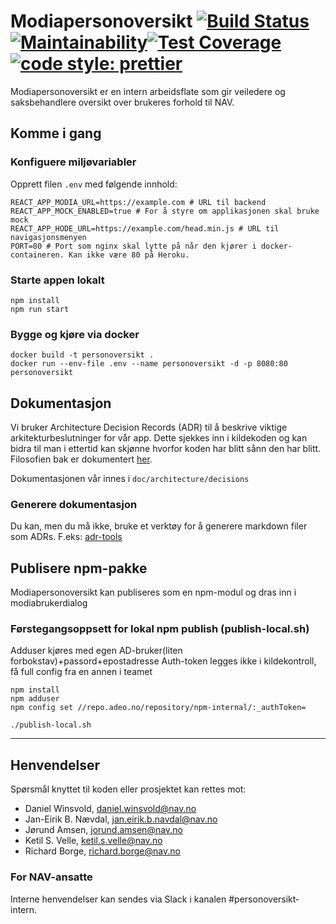 # Modiapersonoversikt [![Build Status](https://travis-ci.org/navikt/modiapersonoversikt.svg?branch=master)](https://travis-ci.org/navikt/modiapersonoversikt) [![Maintainability](https://api.codeclimate.com/v1/badges/bc150401e4210a34fc4f/maintainability)](https://codeclimate.com/github/navikt/modiapersonoversikt/maintainability)[![Test Coverage](https://api.codeclimate.com/v1/badges/bc150401e4210a34fc4f/test_coverage)](https://codeclimate.com/github/navikt/modiapersonoversikt/test_coverage) [![code style: prettier](https://img.shields.io/badge/code_style-prettier-ff69b4.svg?style=flat-square)](https://github.com/prettier/prettier)

Modiapersonoversikt er en intern arbeidsflate som gir veiledere og
saksbehandlere oversikt over brukeres forhold til NAV.

## Komme i gang

### Konfiguere miljøvariabler

Opprett filen `.env` med følgende innhold:

```shell
REACT_APP_MODIA_URL=https://example.com # URL til backend
REACT_APP_MOCK_ENABLED=true # For å styre om applikasjonen skal bruke mock
REACT_APP_HODE_URL=https://example.com/head.min.js # URL til navigasjonsmenyen
PORT=80 # Port som nginx skal lytte på når den kjører i docker-containeren. Kan ikke være 80 på Heroku.
```

### Starte appen lokalt

```console
npm install
npm run start
```

### Bygge og kjøre via docker

```console
docker build -t personoversikt .
docker run --env-file .env --name personoversikt -d -p 8080:80 personoversikt
```

## Dokumentasjon

Vi bruker Architecture Decision Records (ADR) til å beskrive viktige arkitekturbeslutninger for vår app. Dette sjekkes inn i kildekoden og kan bidra til man i ettertid kan skjønne hvorfor koden har blitt sånn den har blitt. Filosofien bak er dokumentert [her](http://thinkrelevance.com/blog/2011/11/15/documenting-architecture-decisions).

Dokumentasjonen vår innes i `doc/architecture/decisions`

### Generere dokumentasjon

Du kan, men du må ikke, bruke et verktøy for å generere markdown filer som ADRs. F.eks: [adr-tools](https://github.com/npryce/adr-tools)

## Publisere npm-pakke

Modiapersonoversikt kan publiseres som en npm-modul og dras inn i modiabrukerdialog

### Førstegangsoppsett for lokal npm publish (publish-local.sh)

Adduser kjøres med egen AD-bruker(liten forbokstav)+passord+epostadresse
Auth-token legges ikke i kildekontroll, få full config fra en annen i teamet

```console
npm install
npm adduser
npm config set //repo.adeo.no/repository/npm-internal/:_authToken=

./publish-local.sh
```

---

## Henvendelser

Spørsmål knyttet til koden eller prosjektet kan rettes mot:

-   Daniel Winsvold, daniel.winsvold@nav.no
-   Jan-Eirik B. Nævdal, jan.eirik.b.navdal@nav.no
-   Jørund Amsen, jorund.amsen@nav.no
-   Ketil S. Velle, ketil.s.velle@nav.no
-   Richard Borge, richard.borge@nav.no

### For NAV-ansatte

Interne henvendelser kan sendes via Slack i kanalen #personoversikt-intern.
